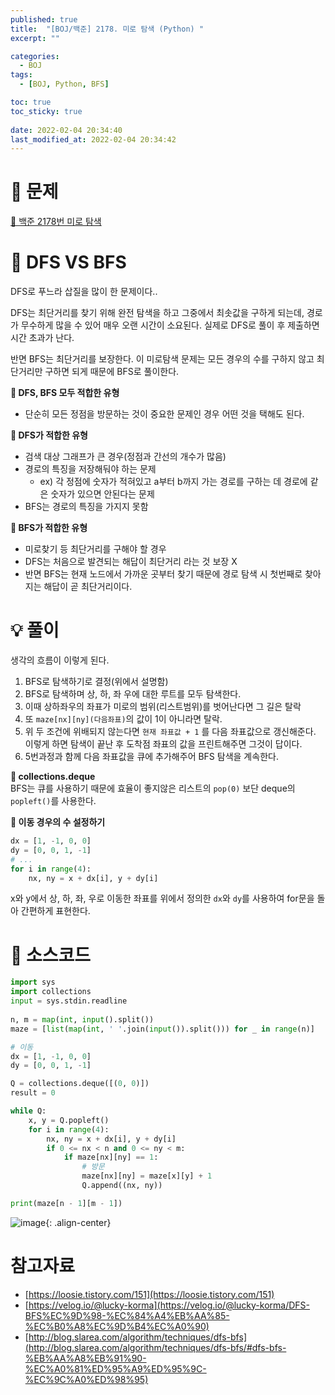 ```yaml
---
published: true
title:  "[BOJ/백준] 2178. 미로 탐색 (Python) "
excerpt: ""

categories:
  - BOJ
tags:
  - [BOJ, Python, BFS]

toc: true
toc_sticky: true
 
date: 2022-02-04 20:34:40
last_modified_at: 2022-02-04 20:34:42
---
```

# 🔎 문제
[🔗 백준 2178번 미로 탐색](https://www.acmicpc.net/problem/2178)

# 🤔 DFS VS BFS
DFS로 푸느라 삽질을 많이 한 문제이다..

DFS는 최단거리를 찾기 위해 완전 탐색을 하고 그중에서 최솟값을 구하게 되는데, 경로가 무수하게 많을 수 있어 매우 오랜 시간이 소요된다. 실제로 DFS로 풀이 후 제출하면 시간 초과가 난다.

반면 BFS는 최단거리를 보장한다. 이 미로탐색 문제는 모든 경우의 수를 구하지 않고 최단거리만 구하면 되게 때문에 BFS로 풀이한다.

**📍 DFS, BFS 모두 적합한 유형**
- 단순히 모든 정점을 방문하는 것이 중요한 문제인 경우 어떤 것을 택해도 된다.

**📍 DFS가 적합한 유형**
- 검색 대상 그래프가 큰 경우(정점과 간선의 개수가 많음)
- 경로의 특징을 저장해둬야 하는 문제
  - ex) 각 정점에 숫자가 적혀있고 a부터 b까지 가는 경로를 구하는 데 경로에 같은 숫자가 있으면 안된다는 문제
- BFS는 경로의 특징을 가지지 못함

**📍 BFS가 적합한 유형**
- 미로찾기 등 최단거리를 구해야 할 경우
- DFS는 처음으로 발견되는 해답이 최단거리 라는 것 보장 X
- 반면 BFS는 현재 노드에서 가까운 곳부터 찾기 때문에 경로 탐색 시 첫번째로 찾아지는 해답이 곧 최단거리이다.

# 💡 풀이

생각의 흐름이 이렇게 된다.

1. BFS로 탐색하기로 결정(위에서 설명함)
2. BFS로 탐색하며 상, 하, 좌 우에 대한 루트를 모두 탐색한다.
3. 이때 상하좌우의 좌표가 미로의 범위(리스트범위)를 벗어난다면 그 길은 탈락
4. 또 `maze[nx][ny](다음좌표)`의 값이 1이 아니라면 탈락.
5. 위 두 조건에 위배되지 않는다면 `현재 좌표값 + 1` 를 다음 좌표값으로 갱신해준다. 이렇게 하면 탐색이 끝난 후 도착점 좌표의 값을 프린트해주면 그것이 답이다.
6. 5번과정과 함께 다음 좌표값을 큐에 추가해주어 BFS 탐색을 계속한다.

**📌 collections.deque**<br>
BFS는 큐를 사용하기 때문에 효율이 좋지않은 리스트의 `pop(0)` 보단 deque의 `popleft()`를 사용한다.

**📌 이동 경우의 수 설정하기**<br>
```python
dx = [1, -1, 0, 0]
dy = [0, 0, 1, -1]
# ...
for i in range(4):
    nx, ny = x + dx[i], y + dy[i]
```
x와 y에서 상, 하, 좌, 우로 이동한 좌표를 위에서 정의한 `dx`와 `dy`를 사용하여 for문을 돌아 간편하게 표현한다.


# 📃 소스코드
```python
import sys
import collections
input = sys.stdin.readline
    
n, m = map(int, input().split())    
maze = [list(map(int, ' '.join(input()).split())) for _ in range(n)]

# 이동
dx = [1, -1, 0, 0]
dy = [0, 0, 1, -1]

Q = collections.deque([(0, 0)])
result = 0

while Q:
    x, y = Q.popleft()
    for i in range(4):
        nx, ny = x + dx[i], y + dy[i]
        if 0 <= nx < n and 0 <= ny < m:
            if maze[nx][ny] == 1:
                # 방문
                maze[nx][ny] = maze[x][y] + 1
                Q.append((nx, ny))

print(maze[n - 1][m - 1])
```
![image](https://user-images.githubusercontent.com/67352902/152522252-4196fe88-8484-444e-b776-b21bb70539cd.png){: .align-center}


# 참고자료
- [https://loosie.tistory.com/151](https://loosie.tistory.com/151)
- [https://velog.io/@lucky-korma](https://velog.io/@lucky-korma/DFS-BFS%EC%9D%98-%EC%84%A4%EB%AA%85-%EC%B0%A8%EC%9D%B4%EC%A0%90)
- [http://blog.slarea.com/algorithm/techniques/dfs-bfs](http://blog.slarea.com/algorithm/techniques/dfs-bfs/#dfs-bfs-%EB%AA%A8%EB%91%90-%EC%A0%81%ED%95%A9%ED%95%9C-%EC%9C%A0%ED%98%95)